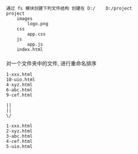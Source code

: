 
    通过 fs 模块创建下列文件结构 创建在 D:/    D:/project 
    project
        images
            logo.png
        css
            app.css
        js
            app.js
        index.html
 

 ####
 对一个文件夹中的文件, 进行重命名排序
```
1-xxx.html
10-uio.html
4-xyz.html
6-abc.html
9-cef.html
```
    ||
    ||
    \/
```
1-xxx.html
2-xyz.html
3-abc.html
4-cef.html
5-uio.html
```